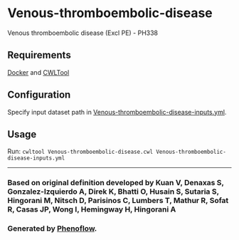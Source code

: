 # Venous-thromboembolic-disease

Venous thromboembolic disease (Excl PE) - PH338

## Requirements

[Docker](https://docs.docker.com/install/) and [CWLTool](https://github.com/common-workflow-language/cwltool#install)

## Configuration

Specify input dataset path in [Venous-thromboembolic-disease-inputs.yml](Venous-thromboembolic-disease-inputs.yml).

## Usage

Run: `cwltool Venous-thromboembolic-disease.cwl Venous-thromboembolic-disease-inputs.yml`

***

### Based on original definition developed by Kuan V, Denaxas S, Gonzalez-Izquierdo A, Direk K, Bhatti O, Husain S, Sutaria S, Hingorani M, Nitsch D, Parisinos C, Lumbers T, Mathur R, Sofat R, Casas JP, Wong I, Hemingway H, Hingorani A
### Generated by [Phenoflow](https://kclhi.org/phenoflow).
